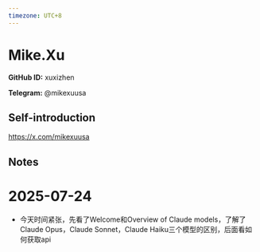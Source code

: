 ```yaml
---
timezone: UTC+8
---
```


# Mike.Xu

**GitHub ID:** xuxizhen

**Telegram:** @mikexuusa

## Self-introduction

https://x.com/mikexuusa

## Notes

<!-- Content_START -->
# 2025-07-24

- 今天时间紧张，先看了Welcome和Overview of Claude models，了解了Claude Opus，Claude Sonnet，Claude Haiku三个模型的区别，后面看如何获取api
<!-- Content_END -->
